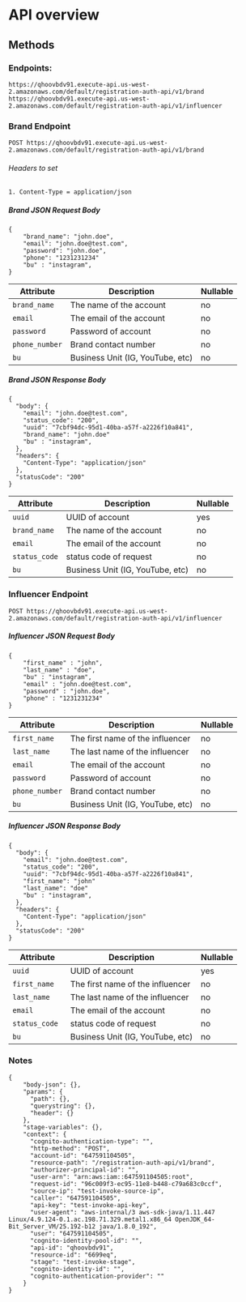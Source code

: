 API overview
============

<!-- ## Contents

- [Methods](#methods)
  - [Brand Registration](#accounts)
  - [Influencer Registration](#apps)
___ -->

## Methods

### Endpoints: 
    https://qhoovbdv91.execute-api.us-west-2.amazonaws.com/default/registration-auth-api/v1/brand
    https://qhoovbdv91.execute-api.us-west-2.amazonaws.com/default/registration-auth-api/v1/influencer

### Brand Endpoint
    POST https://qhoovbdv91.execute-api.us-west-2.amazonaws.com/default/registration-auth-api/v1/brand

###### Headers to set
    1. Content-Type = application/json
##### Brand JSON Request Body
```
{
    "brand_name": "john.doe",
    "email": "john.doe@test.com",
    "password": "john.doe",
    "phone": "1231231234"
    "bu" : "instagram",
}
```
| Attribute                | Description                                                                        | Nullable |
| ------------------------ | ---------------------------------------------------------------------------------- | -------- |
| `brand_name`             | The name of the account                                                            | no       |
| `email`                  | The email of the account                                                           | no       |
| `password`               | Password of account                                                                | no       |
| `phone_number`           | Brand contact number                                                               | no       |
| `bu`                     | Business Unit (IG, YouTube, etc)                                                   | no       |

##### Brand JSON Response Body
```
{
  "body": {
    "email": "john.doe@test.com",
    "status_code": "200",
    "uuid": "7cbf94dc-95d1-40ba-a57f-a2226f10a841",
    "brand_name": "john.doe"
    "bu" : "instagram",
  },
  "headers": {
    "Content-Type": "application/json"
  },
  "statusCode": "200"
}
```
| Attribute                | Description                                                                        | Nullable |
| ------------------------ | ---------------------------------------------------------------------------------- | -------- |
| `uuid`                   | UUID of account                                                                    | yes      |
| `brand_name`             | The name of the account                                                            | no       |
| `email`                  | The email of the account                                                           | no       |
| `status_code`            | status code of request                                                             | no       |
| `bu`                     | Business Unit (IG, YouTube, etc)                                                   | no       |

### Influencer Endpoint
    POST https://qhoovbdv91.execute-api.us-west-2.amazonaws.com/default/registration-auth-api/v1/influencer

##### Influencer JSON Request Body
```
{
    "first_name" : "john",
    "last_name" : "doe",
    "bu" : "instagram",
    "email" : "john.doe@test.com",
    "password" : "john.doe",
    "phone" : "1231231234"
}
```
| Attribute                | Description                                                                        | Nullable |
| ------------------------ | ---------------------------------------------------------------------------------- | -------- |
| `first_name`             | The first name of the influencer                                                   | no       |
| `last_name`              | The last name of the influencer                                                    | no       |
| `email`                  | The email of the account                                                           | no       |
| `password`               | Password of account                                                                | no       |
| `phone_number`           | Brand contact number                                                               | no       |
| `bu`                     | Business Unit (IG, YouTube, etc)                                                   | no       |


##### Influencer JSON Response Body
```
{
  "body": {
    "email": "john.doe@test.com",
    "status_code": "200",
    "uuid": "7cbf94dc-95d1-40ba-a57f-a2226f10a841",
    "first_name": "john"
    "last_name": "doe"
    "bu" : "instagram",
  },
  "headers": {
    "Content-Type": "application/json"
  },
  "statusCode": "200"
}
```
| Attribute                | Description                                                                        | Nullable |
| ------------------------ | ---------------------------------------------------------------------------------- | -------- |
| `uuid`                   | UUID of account                                                                    | yes      |
| `first_name`             | The first name of the influencer                                                   | no       |
| `last_name`              | The last name of the influencer                                                    | no       |
| `email`                  | The email of the account                                                           | no       |
| `status_code `           | status code of request                                                             | no       |
| `bu`                     | Business Unit (IG, YouTube, etc)                                                   | no       |



### Notes
```
{
    "body-json": {},
    "params": {
      "path": {},
      "querystring": {},
      "header": {}
    },
    "stage-variables": {},
    "context": {
      "cognito-authentication-type": "",
      "http-method": "POST",
      "account-id": "647591104505",
      "resource-path": "/registration-auth-api/v1/brand",
      "authorizer-principal-id": "",
      "user-arn": "arn:aws:iam::647591104505:root",
      "request-id": "96c009f3-ec95-11e8-b448-c79a683c0ccf",
      "source-ip": "test-invoke-source-ip",
      "caller": "647591104505",
      "api-key": "test-invoke-api-key",
      "user-agent": "aws-internal/3 aws-sdk-java/1.11.447 Linux/4.9.124-0.1.ac.198.71.329.metal1.x86_64 OpenJDK_64-Bit_Server_VM/25.192-b12 java/1.8.0_192",
      "user": "647591104505",
      "cognito-identity-pool-id": "",
      "api-id": "qhoovbdv91",
      "resource-id": "6699eq",
      "stage": "test-invoke-stage",
      "cognito-identity-id": "",
      "cognito-authentication-provider": ""
    }
}
```